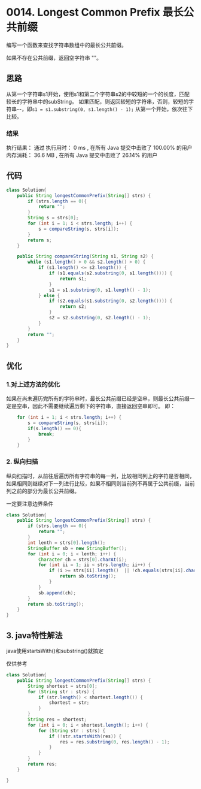 # 0014. Longest Common Prefix 最长公共前缀
编写一个函数来查找字符串数组中的最长公共前缀。

如果不存在公共前缀，返回空字符串 ""。

## 思路
从第一个字符串s1开始，使用s1和第二个字符串s2的中较短的一个的长度，匹配较长的字符串中的subString。
如果匹配，则返回较短的字符串，否则，较短的字符串--，即`s1 = s1.substring(0, s1.length() - 1);`
从第一个开始，依次往下比较。

### 结果
执行结果：
通过
执行用时：
0 ms , 在所有 Java 提交中击败了 100.00% 的用户
内存消耗：
36.6 MB , 在所有 Java 提交中击败了 26.14% 的用户

## 代码
```java
class Solution{
    public String longestCommonPrefix(String[] strs) {
        if (strs.length == 0){
            return "";
        }
        String s = strs[0];
        for (int i = 1; i < strs.length; i++) {
            s = compareString(s, strs[i]);
        }
        return s;
    }

    public String compareString(String s1, String s2) {
        while (s1.length() > 0 && s2.length() > 0) {
            if (s1.length() <= s2.length()) {
                if (s1.equals(s2.substring(0, s1.length()))) {
                    return s1;
                }
                s1 = s1.substring(0, s1.length() - 1);
            } else {
                if (s2.equals(s1.substring(0, s2.length()))) {
                    return s2;
                }
                s2 = s2.substring(0, s2.length() - 1);
            }
        }
        return "";
    }
}
```

## 优化

### 1.对上述方法的优化
如果在尚未遍历完所有的字符串时，最长公共前缀已经是空串，则最长公共前缀一定是空串，因此不需要继续遍历剩下的字符串，直接返回空串即可。
即：
```java
    for (int i = 1; i < strs.length; i++) {
        s = compareString(s, strs[i]);
        if(s.length() == 0){
            break;
        }
    }
```

### 2. 纵向扫描
纵向扫描时，从前往后遍历所有字符串的每一列，比较相同列上的字符是否相同，如果相同则继续对下一列进行比较，如果不相同则当前列不再属于公共前缀，当前列之前的部分为最长公共前缀。

一定要注意边界条件
```java
class Solution{
    public String longestCommonPrefix(String[] strs) {
        if (strs.length == 0){
            return "";
        }
        int lenth = strs[0].length();
        StringBuffer sb = new StringBuffer();
        for (int i = 0; i < lenth; i++) {
            Character ch = strs[0].charAt(i);
            for (int ii = 1; ii < strs.length; ii++) {
                if (i >= strs[ii].length()  || !ch.equals(strs[ii].charAt(i))) {
                    return sb.toString();
                }
            }
            sb.append(ch);
        }
        return sb.toString();
    }
}
```

## 3. java特性解法
java使用startsWith()和substring()就搞定

仅供参考
```java
class Solution{
    public String longestCommonPrefix(String[] strs) {
        String shortest = strs[0];
        for (String str : strs) {
            if (str.length() < shortest.length()) {
                shortest = str;
            }
        }
        String res = shortest;
        for (int i = 0; i < shortest.length(); i++) {
            for (String str : strs) {
                if (!str.startsWith(res)) {
                    res = res.substring(0, res.length() - 1);
                }
            }
        }
        return res;
    }

}
```
